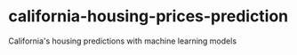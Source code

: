 # california-housing-prices-prediction
California's housing predictions with machine learning models
